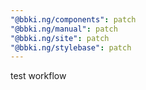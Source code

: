 ```yaml
---
"@bbki.ng/components": patch
"@bbki.ng/manual": patch
"@bbki.ng/site": patch
"@bbki.ng/stylebase": patch
---
```


test workflow
